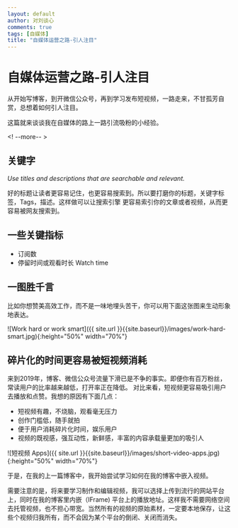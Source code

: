 ```yaml
---
layout: default
author: 对刘谈心
comments: true
tags: [自媒体]
title: "自媒体运营之路-引人注目"
---
```


# 自媒体运营之路-引人注目

从开始写博客，到开微信公众号，再到学习发布短视频，一路走来，不甘孤芳自赏，总想着如何引人注目。

这篇就来谈谈我在自媒体的路上一路引流吸粉的小经验。

<! --more-- >

## 关键字

*Use titles and descriptions that are searchable and relevant.*

好的标题让读者更容易记住，也更容易搜索到。所以要打磨你的标题，关键字标签，Tags，描述。这样做可以让搜索引擎
更容易索引你的文章或者视频，从而更容易被网友搜索到。

## 一些关键指标

- 订阅数
- 停留时间或观看时长 Watch time

## 一图胜千言

比如你想赞美高效工作，而不是一味地埋头苦干，你可以用下面这张图来生动形象地表达。

![Work hard or work smart]({{ site.url }}{{site.baseurl}}/images/work-hard-smart.jpg){:height="50%" width="70%"}

## 碎片化的时间更容易被短视频消耗

来到2019年，博客、微信公众号流量下滑已是不争的事实。即便你有百万粉丝，常读用户的比率越来越低，打开率正在降低。
对比来看，短视频更容易吸引用户去播放和点赞。我想的原因有下面几点：

- 短视频有趣，不烧脑，观看毫无压力
- 创作门槛低，随手就拍
- 便于用户消耗碎片化时间，娱乐用户
- 视频的既视感，强互动性，新鲜感，丰富的内容承载量更加的吸引人

![短视频 Apps]({{ site.url }}{{site.baseurl}}/images/short-video-apps.jpg){:height="50%" width="70%"}

于是，在我的上一篇博客中，我开始尝试学习如何在我的博客中嵌入视频。

需要注意的是，将来要学习制作和编辑视频，我可以选择上传到流行的网站平台上，同时在我的博客里内嵌（IFrame)
平台上的播放地址。这样我不需要网络空间去托管视频，也不担心带宽。当然所有的视频的原始素材，一定要本地保存，让这些个视频归我所有，而不会因为某个平台的倒闭、关闭而消失。
